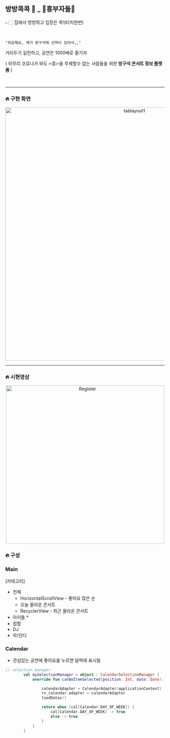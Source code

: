 ## 방방콕콕 📱 _ 🕺흥부자들💃

👉🏻 집에서 방방뛰고 입장은 콕!(터치한번)

<br>

~~~
"죄송해요, 제가 방구석에 선약이 있어서,,"
~~~

거리두기 실천하고, 공연은 1000배로 즐기자

( 아무리 코로나가 와도 🔥흥🔥을 주체할수 없는 사람들을 위한 **방구석 콘서트 정보 플랫폼** )

<br>

---

### 🔥 구현 화면

<p align="center">
<img src="https://user-images.githubusercontent.com/52772787/83956526-01644580-a89a-11ea-9deb-f249481dc57b.png" alt="tablayout1" height="800px" />
</p>

---

### 🔥 시현영상

<p align="center"><img src="/BangBangCockCock_Android/img/bangcock.gif" alt="Register" height="500px" /></p>


### 🔥 구성

### Main

[카테고리]
* 전체
  * HorizontalScrollView - 좋아요 많은 순
  * 오늘 올라온 콘서트
  * RecyclerView - 최근 올라온 콘서트
* 아이돌
  * 
* 힙합
* DJ
* 락/인디

### Calendar
* 관심있는 공연에 좋아요를 누르면 달력에 표시됨

```kotlin
// selection manager
        val mySelectionManager = object : CalendarSelectionManager {
            override fun canBeItemSelected(position: Int, date: Date): Boolean {

                calendarAdapter = CalendarAdapter(applicationContext)
                rv_calendar.adapter = calendarAdapter
                loadDatas()

                return when (cal[Calendar.DAY_OF_WEEK]) {
                    cal[Calendar.DAY_OF_WEEK] -> true
                    else -> true
                }
            }
        }
```

